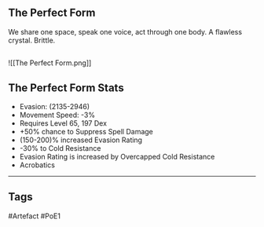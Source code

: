 ## The Perfect Form
We share one space,
speak one voice,
act through one body.
A flawless crystal.
Brittle.
##
![[The Perfect Form.png]]
## The Perfect Form Stats
- Evasion: (2135-2946)
- Movement Speed: -3%
- Requires Level 65, 197 Dex
- +50% chance to Suppress Spell Damage
- (150-200)% increased Evasion Rating
- -30% to Cold Resistance
- Evasion Rating is increased by Overcapped Cold Resistance
- Acrobatics


---
## Tags
#Artefact
#PoE1